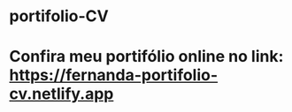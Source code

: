 # portifolio-CV
# Confira meu portifólio online no link: https://fernanda-portifolio-cv.netlify.app
